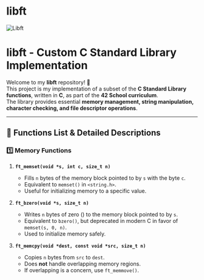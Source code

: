 # libft


![Libft](https://user-images.githubusercontent.com/58959408/150704272-0d7b454d-2872-4695-aade-e5bc9c3b79aa.jpg)

# **libft - Custom C Standard Library Implementation**

Welcome to my **libft** repository! 🚀  
This project is my implementation of a subset of the **C Standard Library functions**, written in **C**, as part of the **42 School curriculum**.  
The library provides essential **memory management, string manipulation, character checking, and file descriptor operations**.  

---

## 📌 **Functions List & Detailed Descriptions**

### **1️⃣ Memory Functions**

1. **`ft_memset(void *s, int c, size_t n)`**  
   - Fills `n` bytes of the memory block pointed to by `s` with the byte `c`.  
   - Equivalent to `memset()` in `<string.h>`.  
   - Useful for initializing memory to a specific value.

2. **`ft_bzero(void *s, size_t n)`**  
   - Writes `n` bytes of zero (` `) to the memory block pointed to by `s`.  
   - Equivalent to `bzero()`, but deprecated in modern C in favor of `memset(s, 0, n)`.  
   - Used to initialize memory safely.

3. **`ft_memcpy(void *dest, const void *src, size_t n)`**  
   - Copies `n` bytes from `src` to `dest`.  
   - Does **not** handle overlapping memory regions.  
   - If overlapping is a concern, use `ft_memmove()`.
